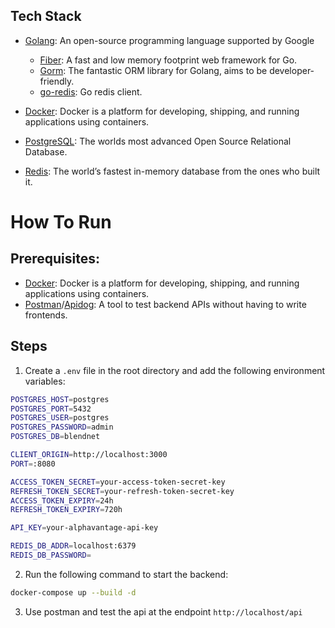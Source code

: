 ## Tech Stack

- [Golang](https://go.dev): An open-source programming language supported by Google

  - [Fiber](https://gofiber.io): A fast and low memory footprint web framework for Go.
  - [Gorm](https://gorm.io): The fantastic ORM library for Golang, aims to be developer-friendly.
  - [go-redis](https://github.com/redis/go-redis): Go redis client.

- [Docker](https://www.docker.com): Docker is a platform for developing, shipping, and running applications using containers.
- [PostgreSQL](https://www.postgresql.org/): The worlds most advanced Open Source Relational Database.
- [Redis](https://redis.io): The world’s fastest in-memory database from the ones who built it.

# How To Run

## Prerequisites:

- [Docker](https://www.docker.com): Docker is a platform for developing, shipping, and running applications using containers.
- [Postman](https://www.postman.com)/[Apidog](https://apidog.com): A tool to test backend APIs without having to write frontends.

## Steps

1. Create a `.env` file in the root directory and add the following environment variables:

```bash
POSTGRES_HOST=postgres
POSTGRES_PORT=5432
POSTGRES_USER=postgres
POSTGRES_PASSWORD=admin
POSTGRES_DB=blendnet

CLIENT_ORIGIN=http://localhost:3000
PORT=:8080

ACCESS_TOKEN_SECRET=your-access-token-secret-key
REFRESH_TOKEN_SECRET=your-refresh-token-secret-key
ACCESS_TOKEN_EXPIRY=24h
REFRESH_TOKEN_EXPIRY=720h

API_KEY=your-alphavantage-api-key

REDIS_DB_ADDR=localhost:6379
REDIS_DB_PASSWORD=
```

2. Run the following command to start the backend:

```bash
docker-compose up --build -d
```

3.  Use postman and test the api at the endpoint `http://localhost/api`
